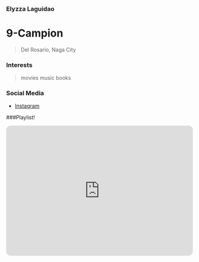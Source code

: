 ### Elyzza Laguidao
# 9-Campion
>Del Rosario, Naga City

### Interests
>movies
>music
>books

### Social Media
- [Instagram](https://www.instagram.com/elyzzzzza_/)

###Playlist!

<iframe style="border-radius:12px" src="https://open.spotify.com/embed/album/0dbxemQZFmgPBIxn3TBPby?utm_source=generator" width="100%" height="352" frameBorder="0" allowfullscreen="" allow="autoplay; clipboard-write; encrypted-media; fullscreen; picture-in-picture" loading="lazy"></iframe>

